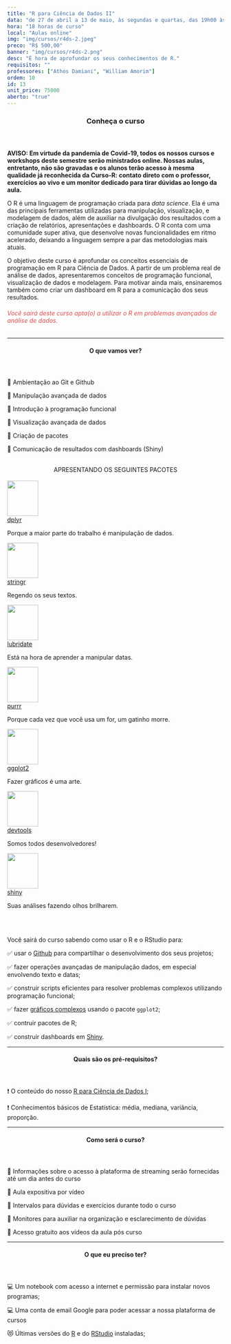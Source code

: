 ```yaml
---
title: "R para Ciência de Dados II"
data: "de 27 de abril a 13 de maio, às segundas e quartas, das 19h00 às 22h00"
hora: "18 horas de curso"
local: "Aulas online"
img: "img/cursos/r4ds-2.jpeg"
preco: "R$ 500,00"
banner: "img/cursos/r4ds-2.png"
desc: "É hora de aprofundar os seus conhecimentos de R."
requisitos: ""
professores: ["Athos Damiani", "William Amorim"]
ordem: 10
id: 13
unit_price: 75000
aberto: "true"
---
```


<header class="section-header">
  <h3>Conheça o curso</h3>
</header>

<b>AVISO: Em virtude da pandemia de Covid-19, todos os nossos cursos e workshops deste semestre serão ministrados online. Nossas aulas, entretanto, não são gravadas e os alunos terão acesso à mesma qualidade já reconhecida da Curso-R: contato direto com o professor, exercícios ao vivo e um monitor dedicado para tirar dúvidas ao longo da aula.</b>

O R é uma linguagem de programação criada para *data science*. Ela é uma das principais ferramentas utilizadas para manipulação, visualização, e modelagem de dados, além de auxiliar na divulgação dos resultados com a criação de relatórios, apresentações e dashboards. O R conta com uma comunidade super ativa, que desenvolve novas funcionalidades em ritmo acelerado, deixando a linguagem sempre a par das metodologias mais atuais.

O objetivo deste curso é aprofundar os conceitos essenciais de programação em R para Ciência de Dados. A partir de um problema real de análise de dados, apresentaremos conceitos de programação funcional, visualização de dados e modelagem. Para motivar ainda mais, ensinaremos também como criar um dashboard em R para a comunicação dos seus resultados. 

<h6 style = "color: #da4d4d">Você sairá deste curso apta(o) a utilizar o R em problemas avançados de análise de dados.</h6>

<hr>

<header class="section-header">
  <h4>O que vamos ver?</h4>
</header>

&#128204; Ambientação ao Git e Github

&#128204; Manipulação avançada de dados

&#128204; Introdução à programação funcional

&#128204; Visualização avançada de dados

&#128204; Criação de pacotes

&#128204; Comunicação de resultados com dashboards (Shiny)


<br>

<center>
APRESENTANDO OS SEGUINTES PACOTES
</center>

<div class="row justify-content-center">
<br>
<div class="tooltip-wrap">
  <img src = "/img/cursos/hex/dplyr.png" width = "72px" height = "82px">
  <div class="tooltip-content">
    <a href = "https://dplyr.tidyverse.org/" target = "_blank">dplyr</a>
    <p>Porque a maior parte do trabalho é manipulação de dados.</p>
  </div> 
</div>
<div class="tooltip-wrap">
  <img src = "/img/cursos/hex/stringr.png" width = "72px" height = "82px">
  <div class="tooltip-content">
    <a href = "https://stringr.tidyverse.org/" target = "_blank">stringr</a>
    <p>Regendo os seus textos.</p>
  </div> 
</div>
<div class="tooltip-wrap">
  <img src = "/img/cursos/hex/lubridate.png" width = "72px" height = "82px">
  <div class="tooltip-content">
    <a href = "https://lubridate.tidyverse.org/" target = "_blank">lubridate</a>
    <p>Está na hora de aprender a manipular datas.</p>
  </div> 
</div>
<div class="tooltip-wrap">
  <img src = "/img/cursos/hex/purrr.png" width = "72px" height = "82px">
  <div class="tooltip-content">
    <a href = "https://purrr.tidyverse.org/" target = "_blank">purrr</a>
    <p>Porque cada vez que você usa um for, um gatinho morre.</p>
  </div> 
</div>
<div class="tooltip-wrap">
  <img src = "/img/cursos/hex/ggplot2.png" width = "72px" height = "82px">
  <div class="tooltip-content">
    <a href = "https://ggplot2.tidyverse.org/" target = "_blank">ggplot2</a>
    <p>Fazer gráficos é uma arte.</p>
  </div> 
</div>
<div class="tooltip-wrap">
  <img src = "/img/cursos/hex/devtools.png" width = "72px" height = "82px">
  <div class="tooltip-content">
    <a href = "https://devtools.r-lib.org" target = "_blank">devtools</a>
    <p>Somos todos desenvolvedores!</p>
  </div> 
</div>
<div class="tooltip-wrap">
  <img src = "/img/cursos/hex/shiny.png" width = "72px" height = "82px">
  <div class="tooltip-content">
    <a href = "https://shiny.rstudio.com/" target = "_blank">shiny</a>
    <p>Suas análises fazendo olhos brilharem.</p>
  </div> 
</div>
</div>

<br>
<br>

Você sairá do curso sabendo como usar o R e o RStudio para:

&#9989; usar o [Github](https://github.com/) para compartilhar o desenvolvimento dos seus projetos;

&#9989; fazer operações avançadas de manipulação dados, em especial envolvendo texto e datas;

&#9989; construir scripts eficientes para resolver problemas complexos utilizando programação funcional;

&#9989; fazer [gráficos complexos](https://github.com/thomasp85/gganimate) usando o pacote `ggplot2`;

&#9989; contruir pacotes de R;

&#9989; construir dashboards em [Shiny](https://shiny.rstudio.com/gallery/).


<hr>

<header class="section-header">
  <h4>Quais são os pré-requisitos?</h4>
</header>

&#10071; O conteúdo do nosso [R para Ciência de Dados I](https://www.curso-r.com/cursos/r4ds-1/);

&#10071; Conhecimentos básicos de Estatística: média, mediana, variância, proporção.

<hr>

<header class="section-header">
  <h4>Como será o curso?</h4>
</header>

<p>&#128313; Informações sobre o acesso à plataforma de streaming serão fornecidas até um dia antes do curso
<p>&#128313; Aula expositiva por vídeo
<p>&#128313; Intervalos para dúvidas e exercícios durante todo o curso
<p>&#128313; Monitores para auxiliar na organização e esclarecimento de dúvidas 
<p>&#128313; Acesso gratuito aos vídeos da aula pós curso

<hr>

<header class="section-header">
  <h4>O que eu preciso ter?</h4>
</header>

&#128187; Um notebook com acesso a internet e permissão para instalar novos programas;

&#128187; Uma conta de email Google para poder acessar a nossa plataforma de cursos

&#128571; Últimas versões do [R](https://cran.r-project.org/) e do [RStudio](https://www.rstudio.com/products/rstudio/download/) instaladas;
